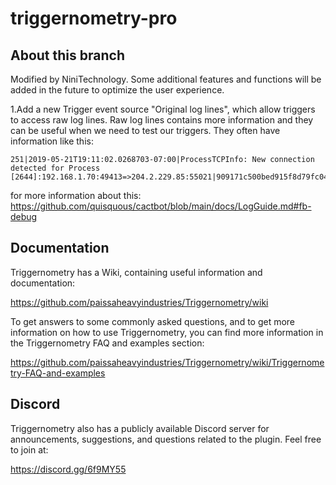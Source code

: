 # triggernometry-pro

## About this branch
Modified by NiniTechnology. Some additional features and functions will be added in the future to optimize the user experience.

1.Add a new Trigger event source "Original log lines", which allow triggers to access raw log lines. Raw log lines contains more information and they can be useful when we need to test our triggers. They often have information like this: 

```
251|2019-05-21T19:11:02.0268703-07:00|ProcessTCPInfo: New connection detected for Process [2644]:192.168.1.70:49413=>204.2.229.85:55021|909171c500bed915f8d79fc04d3589fa
```
for more information about this:
https://github.com/quisquous/cactbot/blob/main/docs/LogGuide.md#fb-debug

## Documentation

Triggernometry has a Wiki, containing useful information and documentation:

https://github.com/paissaheavyindustries/Triggernometry/wiki

To get answers to some commonly asked questions, and to get more information on how to use Triggernometry, you can find more information in the Triggernometry FAQ and examples section:

https://github.com/paissaheavyindustries/Triggernometry/wiki/Triggernometry-FAQ-and-examples

## Discord

Triggernometry also has a publicly available Discord server for announcements, suggestions, and questions related to the plugin. Feel free to join at:

https://discord.gg/6f9MY55

